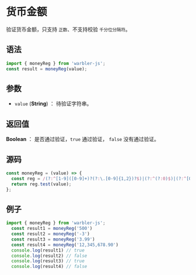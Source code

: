 <!--
 * @Author: 一尾流莺
 * @Description:货币金额
 * @Date: 2021-09-13 18:18:23
 * @LastEditTime: 2021-10-13 18:47:08
 * @FilePath: \warblerjs-guide\docs\guide\reg\moneyReg.md
-->

# 货币金额

验证货币金额，只支持 `正数`、不支持校验 `千分位分隔符`。

## 语法

```js
import { moneyReg } from 'warbler-js';
const result = moneyReg(value);
```

## 参数

- `value` (**String**) ： 待验证字符串。

## 返回值

**Boolean** ： 是否通过验证，`true` 通过验证， `false` 没有通过验证。

## 源码

```js
const moneyReg = (value) => {
  const reg = /(?:^[1-9]([0-9]+)?(?:\.[0-9]{1,2})?$)|(?:^(?:0)$)|(?:^[0-9]\.[0-9](?:[0-9])?$)/;
  return reg.test(value);
};
```

## 例子

```js
import { moneyReg } from 'warbler-js';
  const result1 = moneyReg('500')
  const result2 = moneyReg('-3')
  const result3 = moneyReg('3.99')
  const result4 = moneyReg('12,345,678.90')
  console.log(result1) // true
  console.log(result2) // false
  console.log(result3) // true
  console.log(result4) // false
```
